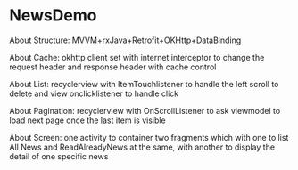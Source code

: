 # NewsDemo

About Structure:  MVVM+rxJava+Retrofit+OKHttp+DataBinding

About Cache: okhttp client set with internet interceptor to change the request header and response header with cache control

About List: recyclerview with ItemTouchlistener to handle the left scroll to delete and view onclicklistener to handle click

About Pagination: recyclerview with OnScrollListener to ask viewmodel to load next page once the last item is visible

About Screen: one activity to container two fragments which with one to list All News and ReadAlreadyNews at the same, with another to display the detail of one specific news